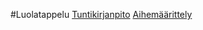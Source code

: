 #Luolatappelu
[Tuntikirjanpito](dokumentaatio/tuntikirjanpito.md)
[Aihemäärittely](dokumentaatio/aihemäärittely.md)
